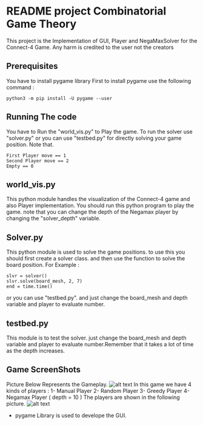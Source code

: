 # README project Combinatorial Game Theory
This project is the Implementation of GUI, Player and NegaMaxSolver for the Connect-4 Game.
Any harm is credited to the user not the creators

## Prerequisites
You have to install pygame library First to install pygame use the following command : 
```
python3 -m pip install -U pygame --user

```

## Running The code 
You have to Run the "world_vis.py" to Play the game.
To run the solver use "solver.py" or you can use "testbed.py" for directly solving your game position. 
Note that. 

```
First Player move == 1
Second Player move == 2
Empty == 0

```
## world_vis.py
This python module handles the visualization of the Connect-4 game and also Player implementation. You should run this python program to play the game. 
note that you can change the depth of the Negamax player by changing the "solver_depth" variable. 

## Solver.py
This python module is used to solve the game positions. to use this you should first create a solver class. and then use the function to solve the board position. For Example : 

```
slvr = solver()
slvr.solve(board_mesh, 2, 7)
end = time.time()

```
or you can use "testbed.py". and just change the board_mesh and depth variable and player to evaluate number. 
## testbed.py 
This module is to test the solver. just change the board_mesh and depth variable and player to evaluate number.Remember that it takes a lot of time as the depth increases. 

## Game ScreenShots

Picture Below Represents the Gameplay. 
![alt text](https://github.com/omidhajihassani/Connect-Four-Player-Solver-GUI/blob/master/Photos/Game.png)
In this game we have 4 kinds of players : 
1- Manual Player
2- Random Player
3- Greedy Player
4- Negamax Player ( depth = 10 )
The players are shown in the following picture. 
![alt text](https://github.com/omidhajihassani/Connect-Four-Player-Solver-GUI/blob/master/Photos/Mode.png)

* pygame Library is used to develope the GUI. 

